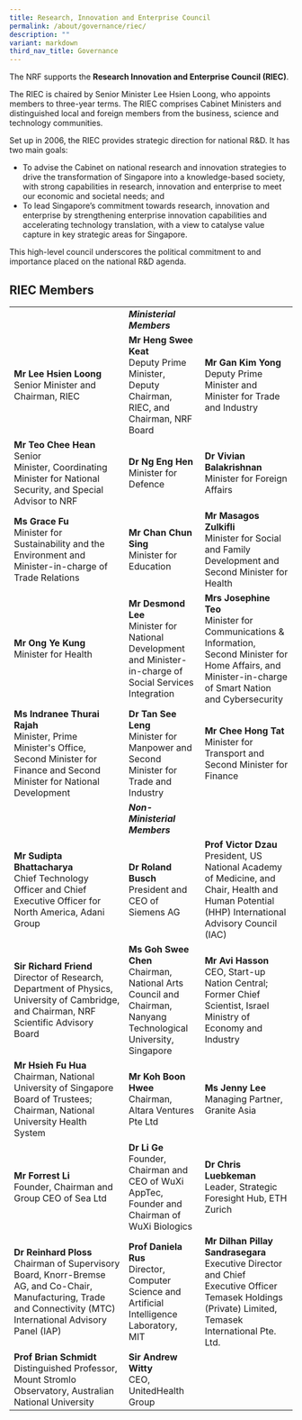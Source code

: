 ```yaml
---
title: Research, Innovation and Enterprise Council
permalink: /about/governance/riec/
description: ""
variant: markdown
third_nav_title: Governance
---
```

The NRF supports the **Research Innovation and Enterprise Council (RIEC)**.

The RIEC is chaired by Senior Minister Lee Hsien Loong, who appoints members to three-year terms. The RIEC comprises Cabinet Ministers and distinguished local and foreign members from the business, science and technology communities.

Set up in 2006, the RIEC provides strategic direction for national R&amp;D. It has two main goals:

* To advise the Cabinet on national research and innovation strategies to drive the transformation of Singapore into a knowledge-based society, with strong capabilities in research, innovation and enterprise to meet our economic and societal needs; and
* To lead Singapore’s commitment towards research, innovation and enterprise by strengthening enterprise innovation capabilities and accelerating technology translation, with a view to catalyse value capture in key strategic areas for Singapore.

This high-level council underscores the political commitment to and importance placed on the national R&amp;D agenda.

## RIEC Members ##

| | |  |
| -------- | -------- | -------- |
||***Ministerial Members***
| **Mr Lee Hsien Loong** <br>Senior Minister and Chairman, RIEC | **Mr Heng Swee Keat** <br>Deputy Prime Minister, Deputy Chairman, RIEC, and Chairman, NRF Board | **Mr Gan Kim Yong**<br>Deputy Prime Minister and Minister for Trade and Industry
|**Mr Teo Chee Hean** <br>Senior Minister,&nbsp;Coordinating Minister for&nbsp;National Security, and&nbsp;Special Advisor to NRF | **Dr Ng Eng Hen** <br>Minister for Defence | **Dr&nbsp;Vivian Balakrishnan**<br>Minister for Foreign Affairs
| **Ms Grace Fu**<br>Minister for Sustainability and the Environment and Minister-in-charge of Trade Relations |**Mr Chan Chun Sing**<br>Minister for Education | **Mr Masagos Zulkifli**<br> Minister for Social and Family Development and Second Minister for Health
| **Mr Ong Ye Kung**<br>Minister for Health | **Mr Desmond Lee**<br>Minister for National Development and Minister-in-charge of Social Services Integration | **Mrs Josephine Teo** <br>Minister for Communications &amp; Information, Second Minister for Home Affairs, and Minister-in-charge of Smart Nation and Cybersecurity
| **Ms Indranee Thurai Rajah** <br>Minister, Prime Minister's Office, Second Minister for Finance and Second Minister for National Development |**Dr Tan See Leng**<br>Minister for Manpower and Second Minister for Trade and Industry | **Mr Chee Hong Tat**<br> Minister for Transport and Second Minister for Finance 
||***Non-Ministerial Members***||
|**Mr Sudipta Bhattacharya**<br>Chief Technology Officer and Chief Executive Officer for North America, Adani Group | **Dr Roland Busch**<br>President and CEO of Siemens AG | **Prof Victor Dzau** <br> President, US National Academy of Medicine, and Chair, Health and Human Potential (HHP) International Advisory Council (IAC)
| **Sir Richard Friend** <br>Director of Research, Department of Physics, University of Cambridge, and Chairman, NRF Scientific Advisory Board | **Ms Goh Swee Chen**<br>Chairman, National Arts Council and Chairman, Nanyang Technological University, Singapore | **Mr Avi Hasson**<br> CEO, Start-up Nation Central; Former Chief Scientist, Israel Ministry of Economy and Industry 
| **Mr Hsieh Fu Hua**<br>Chairman, National University of Singapore Board of Trustees; Chairman, National University Health System | **Mr Koh Boon Hwee**<br>Chairman, Altara Ventures Pte Ltd | **Ms Jenny Lee**<br>Managing Partner, Granite Asia
|  **Mr Forrest Li**<br>Founder, Chairman and Group CEO of Sea Ltd | **Dr Li Ge** <br>Founder, Chairman and CEO of WuXi AppTec, Founder and Chairman of WuXi Biologics | **Dr Chris Luebkeman**<br> Leader, Strategic Foresight Hub, ETH Zurich 
| **Dr Reinhard Ploss**<br>Chairman of Supervisory Board, Knorr-Bremse AG, and Co-Chair, Manufacturing, Trade and Connectivity (MTC) International Advisory Panel (IAP) | **Prof Daniela Rus** <br> Director, Computer Science and Artificial Intelligence Laboratory, MIT | **Mr Dilhan Pillay Sandrasegara**<br>Executive Director and Chief Executive Officer Temasek Holdings (Private) Limited, Temasek International Pte. Ltd. 
| **Prof Brian Schmidt**<br>Distinguished Professor, Mount Stromlo Observatory, Australian National University | **Sir Andrew Witty**<br>CEO, UnitedHealth Group | 
